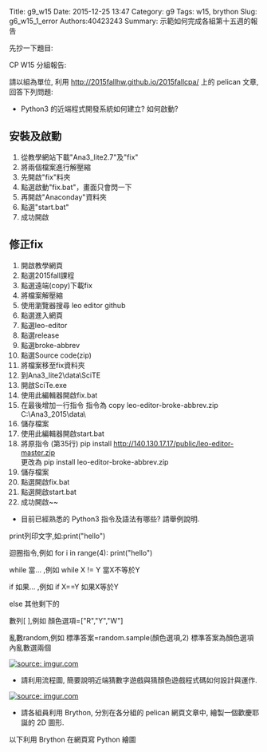 Title: g9_w15
Date: 2015-12-25 13:47
Category: g9
Tags: w15, brython
Slug: g6_w15_1_error
Authors:40423243
Summary: 示範如何完成各組第十五週的報告

先抄一下題目:

CP W15 分組報告:

請以組為單位, 利用 <http://2015fallhw.github.io/2015fallcpa/> 上的 pelican 文章, 回答下列問題:

* Python3 的近端程式開發系統如何建立? 如何啟動?

安裝及啟動
-----------------
1. 從教學網站下載"Ana3_lite2.7"及"fix"
2. 將兩個檔案進行解壓縮
3. 先開啟"fix"料夾
4. 點選啟動"fix.bat"，畫面只會閃一下
5. 再開啟"Anaconday"資料夾
6. 點選"start.bat"
7. 成功開啟

修正fix
-----------
1. 開啟教學網頁
2. 點選2015fall課程
3. 點選遠端(copy)下載fix
4. 將檔案解壓縮
5. 使用瀏覽器搜尋 leo editor github
6. 點選進入網頁
7. 點選leo-editor
8. 點選release
9. 點選broke-abbrev
10. 點選Source code(zip)
11. 將檔案移至fix資料夾
12. 到Ana3_lite2\data\SciTE
13. 開啟SciTe.exe 
14. 使用此編輯器開啟fix.bat
15. 在最後增加一行指令
      指令為  copy leo-editor-broke-abbrev.zip C:\Ana3_2015\data\                            
16. 儲存檔案
17. 使用此編輯器開啟start.bat
18. 將原指令 (第35行) pip install http://140.130.17.17/public/leo-editor-master.zip           
     更改為 pip install leo-editor-broke-abbrev.zip
19. 儲存檔案
20. 點選開啟fix.bat
21. 點選開啟start.bat
22. 成功開啟~~                

* 目前已經熟悉的 Python3 指令及語法有哪些? 請舉例說明.

print列印文字,如:print("hello")


迴圈指令,例如
for i in range(4):
    print("hello")

while 當...   ,例如
while X != Y 當X不等於Y

if 如果...  ,例如
if X==Y   如果X等於Y

else  其他剩下的

數列[   ],例如
顏色選項=["R","Y","W"]

亂數random,例如
標準答案=random.sample(顏色選項,2)
標準答案為顏色選項內亂數選兩個

<a href="http://imgur.com/FxIA2DT"><img src="http://i.imgur.com/FxIA2DT.jpg" title="source: imgur.com" /></a>

* 請利用流程圖, 簡要說明近端猜數字遊戲與猜顏色遊戲程式碼如何設計與運作.

<a href="http://imgur.com/Vb0uBlB"><img src="http://i.imgur.com/Vb0uBlB.jpg" title="source: imgur.com" /></a>

* 請各組員利用 Brython, 分別在各分組的 pelican 網頁文章中, 繪製一個歡慶耶誕的 2D 圖形.

<div class="entry-content"><p>以下利用 Brython 在網頁寫 Python 繪圖</p> 
<!-- 導入 brython_dist.js --> 

<script type="text/javascript" src="js/Brython3.2.3-20151122-082712/brython.js"></script> 

<!-- 啟動 brython() --> 

<script> 
window.onload=function(){ 
brython(1); 
} 
</script> 

<!-- 以下利用 Brython 程式執行繪圖 --> 

<canvas id="plotarea" width="500" height="500"></canvas> 

<script type="text/python3"> 
# 導入 doc 
from browser import document as doc 
import math 

# 準備繪圖畫布 
canvas = doc["plotarea"] 
ctx = canvas.getContext("2d") 

# 開始畫直線 

ctx.beginPath() 
ctx.lineWidth = 1 
ctx.moveTo(250, 0)
ctx.lineTo(150, 100)
ctx.strokeStyle = "#006000" 
ctx.stroke() 

ctx.beginPath() 
ctx.lineWidth = 1 
ctx.moveTo(150, 100)
ctx.lineTo(200, 100)
ctx.strokeStyle = "#006000" 
ctx.stroke() 

ctx.beginPath() 
ctx.lineWidth = 1 
ctx.moveTo(200, 100)
ctx.lineTo(100, 200)
ctx.strokeStyle = "#006000" 
ctx.stroke() 

ctx.beginPath() 
ctx.lineWidth = 1 
ctx.moveTo(100, 200)
ctx.lineTo(200, 200)
ctx.strokeStyle = "#006000" 
ctx.stroke() 

ctx.beginPath() 
ctx.lineWidth = 1 
ctx.moveTo(200, 200)
ctx.lineTo(50, 300)
ctx.strokeStyle = "#006000" 
ctx.stroke() 

ctx.beginPath() 
ctx.lineWidth = 1 
ctx.moveTo(50, 300)
ctx.lineTo(200, 300)
ctx.strokeStyle = "#006000" 
ctx.stroke() 

ctx.beginPath() 
ctx.lineWidth = 1 
ctx.moveTo(200, 300)
ctx.lineTo(0, 400)
ctx.strokeStyle = "#006000" 
ctx.stroke() 

ctx.beginPath() 
ctx.lineWidth = 1 
ctx.moveTo(0, 400)
ctx.lineTo(200, 400)
ctx.strokeStyle = "#006000" 
ctx.stroke() 

ctx.beginPath() 
ctx.lineWidth = 1 
ctx.moveTo(200, 400)
ctx.lineTo(200, 500)
ctx.strokeStyle = "#006000" 
ctx.stroke() 

ctx.beginPath() 
ctx.lineWidth = 1 
ctx.moveTo(250, 0)
ctx.lineTo(350, 100)
ctx.strokeStyle = "#006000" 
ctx.stroke() 

ctx.beginPath() 
ctx.lineWidth = 1 
ctx.moveTo(350, 100)
ctx.lineTo(300, 100)
ctx.strokeStyle = "#006000" 
ctx.stroke() 

ctx.beginPath() 
ctx.lineWidth = 1 
ctx.moveTo(300, 100)
ctx.lineTo(400, 200)
ctx.strokeStyle = "#006000" 
ctx.stroke() 

ctx.beginPath() 
ctx.lineWidth = 1 
ctx.moveTo(400, 200)
ctx.lineTo(300, 200)
ctx.strokeStyle = "#006000" 
ctx.stroke() 

ctx.beginPath() 
ctx.lineWidth = 1 
ctx.moveTo(300, 200)
ctx.lineTo(450, 300)
ctx.strokeStyle = "#006000" 
ctx.stroke() 

ctx.beginPath() 
ctx.lineWidth = 1 
ctx.moveTo(450, 300)
ctx.lineTo(300, 300)
ctx.strokeStyle = "#006000" 
ctx.stroke() 

ctx.beginPath() 
ctx.lineWidth = 1 
ctx.moveTo(300, 300)
ctx.lineTo(500, 400)
ctx.strokeStyle = "#006000" 
ctx.stroke() 

ctx.beginPath() 
ctx.lineWidth = 1 
ctx.moveTo(500, 400)
ctx.lineTo(300, 400)
ctx.strokeStyle = "#006000" 
ctx.stroke() 

ctx.beginPath() 
ctx.lineWidth = 1 
ctx.moveTo(300, 400)
ctx.lineTo(300, 500)
ctx.strokeStyle = "#006000" 
ctx.stroke() 

ctx.beginPath() 
ctx.lineWidth = 1 
ctx.moveTo(300, 500)
ctx.lineTo(200, 500)
ctx.strokeStyle = "#006000" 
ctx.stroke() 

</script></div>

